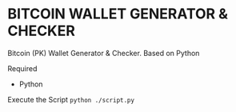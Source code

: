 # BITCOIN WALLET GENERATOR & CHECKER
Bitcoin (PK) Wallet Generator &amp; Checker. Based on Python

Required
- Python

Execute the Script
`python ./script.py`
